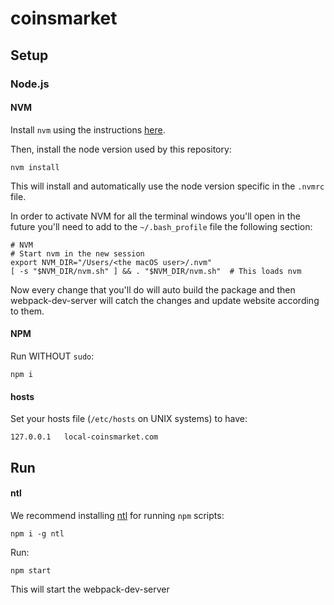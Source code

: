 # coinsmarket

## Setup

### Node.js
#### NVM
Install ```nvm``` using the instructions [here](https://github.com/creationix/nvm#install-script).

Then, install the node version used by this repository:
```shell
nvm install
```

This will install and automatically use the node version specific in the `.nvmrc` file. 

In order to activate NVM for all the terminal windows you'll open in the future you'll need to add to the ```~/.bash_profile``` file the following section:
```shell
# NVM
# Start nvm in the new session
export NVM_DIR="/Users/<the macOS user>/.nvm"
[ -s "$NVM_DIR/nvm.sh" ] && . "$NVM_DIR/nvm.sh"  # This loads nvm
```

Now every change that you'll do will auto build the package and then webpack-dev-server will catch the changes and update website according to them.

#### NPM

Run WITHOUT `sudo`:
```shell
npm i
```

#### hosts
Set your hosts file (`/etc/hosts` on UNIX systems) to have:
```
127.0.0.1   local-coinsmarket.com
```

## Run

#### ntl
We recommend installing [ntl](https://www.npmjs.com/package/ntl) for running `npm` scripts:
```shell
npm i -g ntl
```

Run:
```shell
npm start
```

This will start the webpack-dev-server
